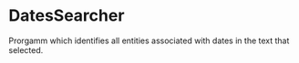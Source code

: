 # DatesSearcher
Prorgamm which identifies all entities associated with dates in the text that selected.
